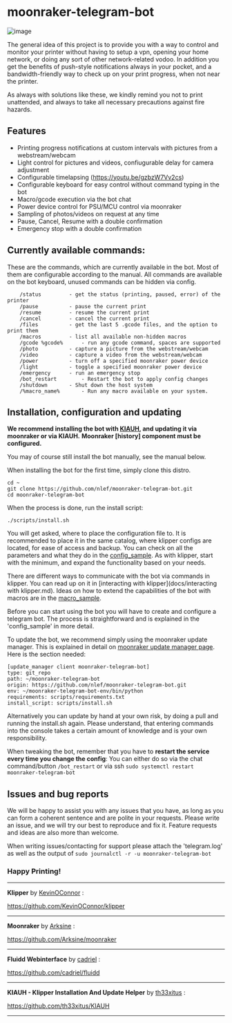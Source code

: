 # moonraker-telegram-bot

![image](https://user-images.githubusercontent.com/51682059/140623765-3b839b4b-40c2-4f87-8969-6cb609f2c5f1.png)


The general idea of this project is to provide you with a way to control and monitor your printer without having to setup a vpn, opening your home network, or doing any sort of other network-related vodoo.
In addition you get the benefits of push-style notifications always in your pocket, and a bandwidth-friendly way to check up on your print progress, when not near the printer.

As always with solutions like these, we kindly remind you not to print unattended, and always to take all necessary precautions against fire hazards.





## Features
- Printing progress notifications at custom intervals with pictures from a webstream/webcam
- Light control for pictures and videos, confiugurable delay for camera adjustment
- Configurable timelapsing (https://youtu.be/gzbzW7Vv2cs)
- Configurable keyboard for easy control without command typing in the bot
- Macro/gcode execution via the bot chat
- Power device control for PSU/MCU control via moonraker
- Sampling of photos/videos on request at any time
- Pause, Cancel, Resume with a double confirmation 
- Emergency stop with a double confirmation


## Currently available commands:

These are the commands, which are currently available in the bot. Most of them are configurable according to the manual.
All commands are available on the bot keyboard, unused commands can be hidden via config.

```
	/status			- get the status (printing, paused, error) of the printer
	/pause			- pause the current print
	/resume			- resume the current print
	/cancel			- cancel the current print
	/files			- get the last 5 .gcode files, and the option to print them
	/macros			- list all available non-hidden macros
	/gcode %gcode%		- run any gcode command, spaces are supported
	/photo 			- capture a picture from the webstream/webcam
	/video 			- capture a video from the webstream/webcam
	/power			- turn off a specified moonraker power device
	/light			- toggle a specified moonraker power device
	/emergency		- run an emergency stop
	/bot_restart		- Restart the bot to apply config changes
	/shutdown		- Shut down the host system
	/%macro_name%		- Run any macro available on your system.
```

## Installation, configuration and updating

**We recommend installing the bot with [KIAUH](https://github.com/th33xitus/KIAUH), and updating it via moonraker or via KIAUH.**
**Moonraker [history] component must be configured.**

You may of course still install the bot manually, see the manual below.


When installing the bot for the first time, simply clone this distro. 

```
cd ~
git clone https://github.com/nlef/moonraker-telegram-bot.git
cd moonraker-telegram-bot
```

When the process is done, run the install script:

```
./scripts/install.sh
```

You will get asked, where to place the configuration file to. It is recommended to place it in the same catalog, where klipper configs are located, for ease of access and backup.
You can check on all the parameters and what they do in the [config_sample](docs/config_sample.md). As with klipper, start with the minimum, and expand the functionality based on your needs.

There are different ways to communicate with the bot via commands in klipper. You can read up on it in [interacting with klipper](docs/interacting with klipper.md).
Ideas on how to extend the capabilities of the bot with macros are in the [macro_sample](docs/macro_sample.md).


Before you can start using the bot you will have to create and configure a telegram bot.
The process is straightforward and is explained in the 'config_sample' in more detail. 



To update the bot, we recommend simply using the moonraker update manager. This is explained in detail on [moonraker update manager page](https://moonraker.readthedocs.io/en/latest/configuration/#update_manager/).
Here is the section needed:

```
[update_manager client moonraker-telegram-bot]
type: git_repo
path: ~/moonraker-telegram-bot
origin: https://github.com/nlef/moonraker-telegram-bot.git
env: ~/moonraker-telegram-bot-env/bin/python
requirements: scripts/requirements.txt
install_script: scripts/install.sh
```

Alternatively you can update by hand at your own risk, by doing a pull and running the install.sh again.
Please understand, that entering commands into the console takes a certain amount of knowledge and is your own responsibility.


When tweaking the bot, remember that you have to **restart the service every time you change the config**:
You can either do so via the chat command/button `/bot_restart` or via ssh
`sudo systemctl restart moonraker-telegram-bot`


## Issues and bug reports

We will be happy to assist you with any issues that you have, as long as you can form a coherent sentence and are polite in your requests.
Please write an issue, and we will try our best to reproduce and fix it.
Feature requests and ideas are also more than welcome.

When writing issues/contacting for support please attach the 'telegram.log' as well as the output of `sudo journalctl -r -u moonraker-telegram-bot`




### Happy Printing!





---

**Klipper** by [KevinOConnor](https://github.com/KevinOConnor) :

https://github.com/KevinOConnor/klipper

---
**Moonraker** by [Arksine](https://github.com/Arksine) :

https://github.com/Arksine/moonraker

---

**Fluidd Webinterface** by [cadriel](https://github.com/cadriel) :

https://github.com/cadriel/fluidd

---

**KIAUH - Klipper Installation And Update Helper** by [th33xitus](https://github.com/th33xitus) :

https://github.com/th33xitus/KIAUH

---
